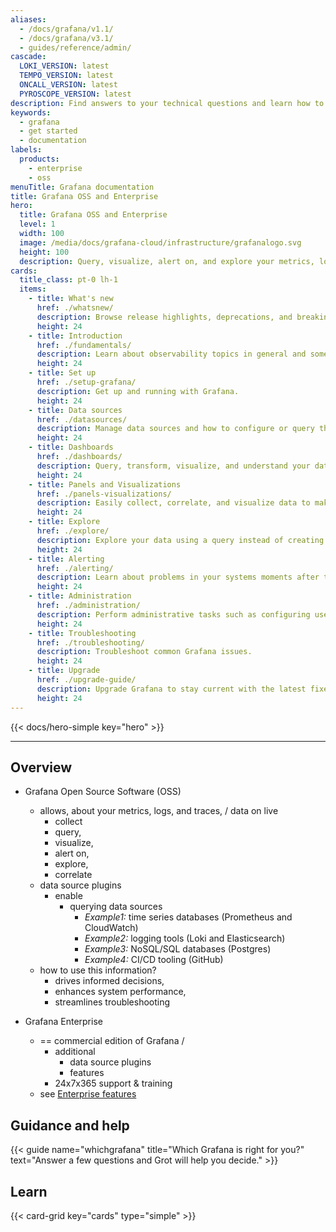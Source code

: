 ```yaml
---
aliases:
  - /docs/grafana/v1.1/
  - /docs/grafana/v3.1/
  - guides/reference/admin/
cascade:
  LOKI_VERSION: latest
  TEMPO_VERSION: latest
  ONCALL_VERSION: latest
  PYROSCOPE_VERSION: latest
description: Find answers to your technical questions and learn how to use Grafana OSS and Enterprise products.
keywords:
  - grafana
  - get started
  - documentation
labels:
  products:
    - enterprise
    - oss
menuTitle: Grafana documentation
title: Grafana OSS and Enterprise
hero:
  title: Grafana OSS and Enterprise
  level: 1
  width: 100
  image: /media/docs/grafana-cloud/infrastructure/grafanalogo.svg
  height: 100
  description: Query, visualize, alert on, and explore your metrics, logs, and traces wherever they are stored.
cards:
  title_class: pt-0 lh-1
  items:
    - title: What's new
      href: ./whatsnew/
      description: Browse release highlights, deprecations, and breaking changes in Grafana releases.
      height: 24
    - title: Introduction
      href: ./fundamentals/
      description: Learn about observability topics in general and some of the products included in Grafana.
      height: 24
    - title: Set up
      href: ./setup-grafana/
      description: Get up and running with Grafana.
      height: 24
    - title: Data sources
      href: ./datasources/
      description: Manage data sources and how to configure or query the built-in data sources.
      height: 24
    - title: Dashboards
      href: ./dashboards/
      description: Query, transform, visualize, and understand your data no matter where it's stored.
      height: 24
    - title: Panels and Visualizations
      href: ./panels-visualizations/
      description: Easily collect, correlate, and visualize data to make informed decisions in real-time.
      height: 24
    - title: Explore
      href: ./explore/
      description: Explore your data using a query instead of creating a dashboard.
      height: 24
    - title: Alerting
      href: ./alerting/
      description: Learn about problems in your systems moments after they occur.
      height: 24
    - title: Administration
      href: ./administration/
      description: Perform administrative tasks such as configuring user management and roles and permissions.
      height: 24
    - title: Troubleshooting
      href: ./troubleshooting/
      description: Troubleshoot common Grafana issues.
      height: 24
    - title: Upgrade
      href: ./upgrade-guide/
      description: Upgrade Grafana to stay current with the latest fixes and enhancements.
      height: 24
---
```


{{< docs/hero-simple key="hero" >}}

---

## Overview

* Grafana Open Source Software (OSS)
  * allows, about your metrics, logs, and traces, / data on live
    * collect
    * query,
    * visualize,
    * alert on,
    * explore,
    * correlate
  * data source plugins
    * enable
      * querying data sources
        * _Example1:_ time series databases (Prometheus and CloudWatch)
        * _Example2:_ logging tools (Loki and Elasticsearch)
        * _Example3:_ NoSQL/SQL databases (Postgres)
        * _Example4:_ CI/CD tooling (GitHub)
  * how to use this information?
    * drives informed decisions,
    * enhances system performance,
    * streamlines troubleshooting

* Grafana Enterprise
  * == commercial edition of Grafana /
    * additional
      * data source plugins
      * features
    * 24x7x365 support & training
  * see [Enterprise features](https://grafana.com/docs/grafana/<GRAFANA_VERSION>/introduction/grafana-enterprise/#enterprise-features-in-grafana-cloud)

## Guidance and help

{{< guide name="whichgrafana" title="Which Grafana is right for you?" text="Answer a few questions and Grot will help you decide." >}}

## Learn

{{< card-grid key="cards" type="simple" >}}
